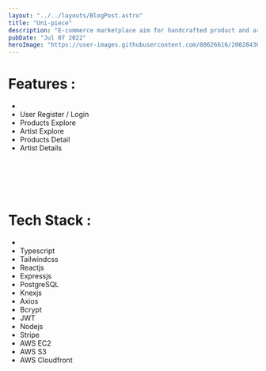 ```yaml
---
layout: "../../layouts/BlogPost.astro"
title: "Uni-piece"
description: "E-commerce marketplace aim for handcrafted product and artwork"
pubDate: "Jul 07 2022"
heroImage: "https://user-images.githubusercontent.com/80626616/200284360-bf0be878-b53c-4f25-9233-20187a964903.gif"
---
```


# Features :
- <br/>        
- User Register / Login
- Products Explore
- Artist Explore
- Products Detail
- Artist Details

<br/>
<br/>
<br/>
<br/>



# Tech Stack :
- <br/>
- Typescript
- Tailwindcss
- Reactjs
- Expressjs
- PostgreSQL
- Knexjs
- Axios
- Bcrypt
- JWT
- Nodejs
- Stripe
- AWS EC2
- AWS S3 
- AWS Cloudfront

